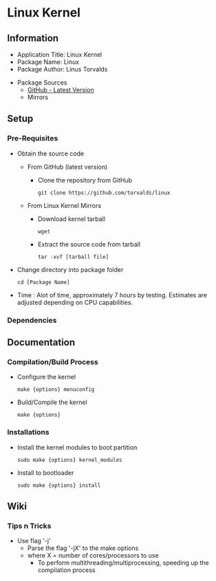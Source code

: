# Linux Kernel

## Information
+ Application Title: Linux Kernel
+ Package Name: Linux
+ Package Author: Linus Torvalds
- Package Sources
    + [GitHub - Latest Version](https://github.com/torvalds/linux)
    - Mirrors

## Setup
### Pre-Requisites
- Obtain the source code
    - From GitHub (latest version)
        - Clone the repository from GitHub
            ```console
            git clone https://github.com/torvalds/linux
            ```

    - From Linux Kernel Mirrors
        - Download kernel tarball
            ```console
            wget
            ```

        - Extract the source code from tarball
            ```console
            tar -xvf [tarball file]
            ```

- Change directory into package folder
    ```console
    cd [Package Name]
    ```

- Time : Alot of time, approximately 7 hours by testing. Estimates are adjusted depending on CPU capabilities.

### Dependencies

## Documentation
### Compilation/Build Process
- Configure the kernel
    ```console
    make {options} menuconfig
    ```

- Build/Compile the kernel
    ```console
    make {options}
    ```

### Installations
- Install the kernel modules to boot partition
    ```console
    sudo make {options} kernel_modules
    ```

- Install to bootloader
    ```console
    sudo make {options} install
    ```

## Wiki

### Tips n Tricks
- Use flag '-j'
    + Parse the flag '-jX' to the make options
    - where X = number of cores/processors to use
        + To perform multithreading/multiprocessing, speeding up the compilation process
